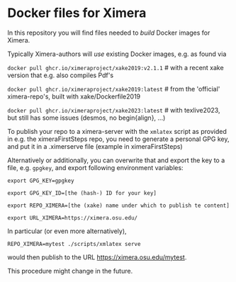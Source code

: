 # Docker files for Ximera

In this repository you will find files needed to *build* Docker images for Ximera. 

Typically Ximera-authors will *use* existing Docker images, e.g. as found via

`docker pull ghcr.io/ximeraproject/xake2019:v2.1.1`   # with a recent xake version that e.g. also compiles Pdf's


`docker pull ghcr.io/ximeraproject/xake2019:latest`   # from the 'official' ximera-repo's, built with xake/Dockerfile2019

`docker pull ghcr.io/ximeraproject/xake2023:latest`  # with texlive2023, but still has some issues  (desmos, no begin{align}, ...)


To publish your repo to a ximera-server with the `xmlatex` script as provided in e.g. the ximeraFirstSteps repo, you need to generate a personal GPG key,
and put it in a .ximerserve file  (example in ximeraFirstSteps)

Alternatively or additionally, you can overwrite that and export the key to a file, e.g. `gpgkey`, and export following environment variables:
  
`export GPG_KEY=gpgkey`

`export GPG_KEY_ID=[the (hash-) ID for your key]`

`export REPO_XIMERA=[the (xake) name under which to publish te content]`

`export URL_XIMERA=https://ximera.osu.edu/`

In particular (or even more alternatively),

`REPO_XIMERA=mytest ./scripts/xmlatex serve`

would then publish to the URL https://ximera.osu.edu/mytest.

This procedure might change in the future.


